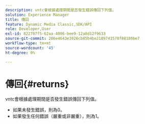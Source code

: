 ```yaml
---
description: vntc會根據處理期間是否發生錯誤傳回下列值。
solution: Experience Manager
title: 傳回
feature: Dynamic Media Classic,SDK/API
role: Developer,User
exl-id: 822707f5-62aa-4006-bee9-12a8d12f9633
source-git-commit: 206e4643e3926cb85b4be2189743578f88180be7
workflow-type: tm+mt
source-wordcount: '45'
ht-degree: 0%

---
```


# 傳回{#returns}

vntc會根據處理期間是否發生錯誤傳回下列值。

* 如果未發生錯誤，則為0。
* 如果發生任何錯誤（嚴重或非嚴重），則為1。
